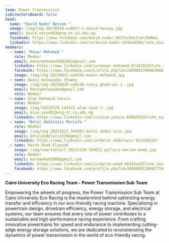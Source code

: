 ```yaml
---
team: Power Transmission
isDirectorsBoard: false
head:
  name: "David Nader Nessem "
  image: /img/img-20230910-wa0017-1-david-henawy.jpg
  email: david.nessem03@eng-st.cu.edu.eg
  facebook: https://www.facebook.com/david.nader.902?mibextid=ZbWKwL
  linkedin: https://www.linkedin.com/in/david-nader-a540a8296/?utm_source=share&utm_campaign=share_via&utm_content=profile&utm_medium=android_app
members:
  - name: "Manar Mohamed "
    role: Member
    email: manarmohamed3082001@gmail.com
    linkedin: https://www.linkedin.com/in/manar-mohamed-67a629226?utm_source=share&utm_campaign=share_via&utm_content=profile&utm_medium=android_app
    facebook: https://www.facebook.com/profile.php?id=100009239988300&mibextid=gjUFcU
    image: /img/img-20230831-wa0195-manar-mohamed.jpg
  - name: Nancy motawadea shawky
    image: /img/img-20230829-wa0148-nancy-ghobrial-1-.jpg
    email: Nancymotawadea@gmail.com
    role: Member
  - name: Alaa Mahmoud Yassin
    role: Member
    image: /img/20220729_144421-alaa-saud-1-.jpg
    email: Alaa.saud02@eng-st.cu.edu.eg
    linkedin: https://www.linkedin.com/in/alaa-yassin-608699241?utm_source=share&utm_campaign=share_via&utm_content=profile&utm_medium=android_app
  - name: "Belal Abdelaziz Mostafa "
    role: Member
    image: /img/img_20221017_165001-belal-abdel-aziz.jpg
    email: belalabdelaziz576@gmail.com
    linkedin: https://www.linkedin.com/in/belal-abdelaziz-0a3350225/
  - name: Marim Emad Elsayed
    image: /img/smartselect_20231128-160821_gallery-mariem-emad.jpg
    role: Member
    email: marememad2000@gmail.com
    linkedin: https://www.linkedin.com/in/marim-emad-b6183a152?utm_source=share&utm_campaign=share_via&utm_content=profile&utm_medium=android_app
    facebook: https://www.facebook.com/profile.php?id=100008812066277&mibextid=ZbWKwL
---
```

**Cairo University Eco Racing Team - Power Transmission Sub Team**

Empowering the wheels of progress, the Power Transmission Sub Team at Cairo University Eco Racing is the mastermind behind optimizing energy transfer and efficiency in our eco-friendly racing machine. Specializing in powertrain design, drivetrain efficiency, energy storage, and electrical systems, our team ensures that every iota of power contributes to a sustainable and high-performance racing experience. From crafting innovative powertrains for speed and endurance to implementing cutting-edge energy storage solutions, we are dedicated to revolutionizing the dynamics of power transmission in the world of eco-friendly racing.